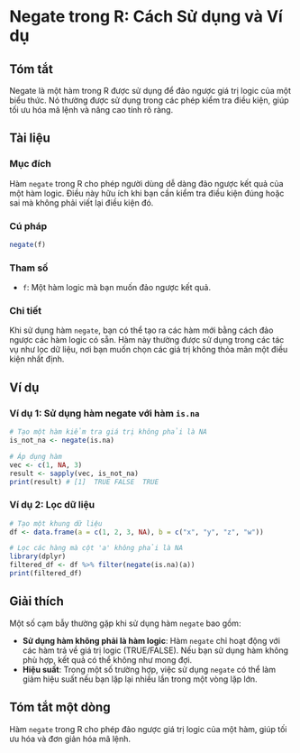 <!--
Meta Description: # Negate trong R: Cách Sử dụng và Ví dụ ## Tóm tắt Negate là một hàm trong R được sử dụng để đảo ngược giá trị logic của một biểu thức. Nó thường được...
Meta Keywords: hàm, negate, một, dụng, trong
-->

# Negate trong R: Cách Sử dụng và Ví dụ

## Tóm tắt
Negate là một hàm trong R được sử dụng để đảo ngược giá trị logic của một biểu thức. Nó thường được sử dụng trong các phép kiểm tra điều kiện, giúp tối ưu hóa mã lệnh và nâng cao tính rõ ràng.

## Tài liệu
### Mục đích
Hàm `negate` trong R cho phép người dùng dễ dàng đảo ngược kết quả của một hàm logic. Điều này hữu ích khi bạn cần kiểm tra điều kiện đúng hoặc sai mà không phải viết lại điều kiện đó.

### Cú pháp
```R
negate(f)
```

### Tham số
- `f`: Một hàm logic mà bạn muốn đảo ngược kết quả.

### Chi tiết
Khi sử dụng hàm `negate`, bạn có thể tạo ra các hàm mới bằng cách đảo ngược các hàm logic có sẵn. Hàm này thường được sử dụng trong các tác vụ như lọc dữ liệu, nơi bạn muốn chọn các giá trị không thỏa mãn một điều kiện nhất định.

## Ví dụ
### Ví dụ 1: Sử dụng hàm negate với hàm `is.na`
```R
# Tạo một hàm kiểm tra giá trị không phải là NA
is_not_na <- negate(is.na)

# Áp dụng hàm
vec <- c(1, NA, 3)
result <- sapply(vec, is_not_na)
print(result) # [1]  TRUE FALSE  TRUE
```

### Ví dụ 2: Lọc dữ liệu
```R
# Tạo một khung dữ liệu
df <- data.frame(a = c(1, 2, 3, NA), b = c("x", "y", "z", "w"))

# Lọc các hàng mà cột 'a' không phải là NA
library(dplyr)
filtered_df <- df %>% filter(negate(is.na)(a))
print(filtered_df)
```

## Giải thích
Một số cạm bẫy thường gặp khi sử dụng hàm `negate` bao gồm:
- **Sử dụng hàm không phải là hàm logic**: Hàm `negate` chỉ hoạt động với các hàm trả về giá trị logic (TRUE/FALSE). Nếu bạn sử dụng hàm không phù hợp, kết quả có thể không như mong đợi.
- **Hiệu suất**: Trong một số trường hợp, việc sử dụng `negate` có thể làm giảm hiệu suất nếu bạn lặp lại nhiều lần trong một vòng lặp lớn.

## Tóm tắt một dòng
Hàm `negate` trong R cho phép đảo ngược giá trị logic của một hàm, giúp tối ưu hóa và đơn giản hóa mã lệnh.